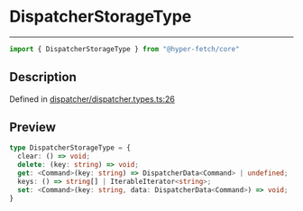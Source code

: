 

# DispatcherStorageType

<div class="api-docs__separator" data-reactroot="">

---

</div><div class="api-docs__import" data-reactroot="">

```ts
import { DispatcherStorageType } from "@hyper-fetch/core"
```

</div><div class="api-docs__section">

## Description

</div><div class="api-docs__description"><span class="api-docs__do-not-parse">



</span></div><p class="api-docs__definition">

Defined in [dispatcher/dispatcher.types.ts:26](https://github.com/BetterTyped/hyper-fetch/blob/4197368e/packages/core/src/dispatcher/dispatcher.types.ts#L26)

</p><div class="api-docs__section">

## Preview

</div><div class="api-docs__preview type">

```ts
type DispatcherStorageType = {
  clear: () => void; 
  delete: (key: string) => void; 
  get: <Command>(key: string) => DispatcherData<Command> | undefined; 
  keys: () => string[] | IterableIterator<string>; 
  set: <Command>(key: string, data: DispatcherData<Command>) => void; 
}
```

</div>